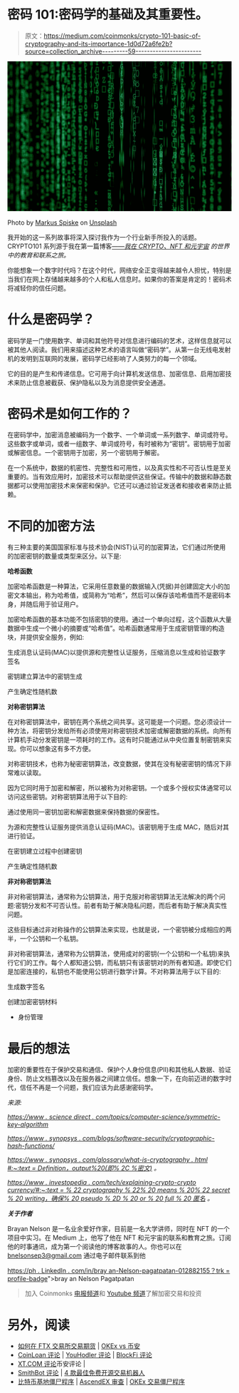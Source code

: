 # 密码 101:密码学的基础及其重要性。

> 原文：<https://medium.com/coinmonks/crypto-101-basic-of-cryptography-and-its-importance-1d0d72a6fe2b?source=collection_archive---------59----------------------->

![](img/80c9fe7622b46e409b70f2578150c9be.png)

Photo by [Markus Spiske](https://unsplash.com/@markusspiske?utm_source=medium&utm_medium=referral) on [Unsplash](https://unsplash.com?utm_source=medium&utm_medium=referral)

我开始的这一系列故事将深入探讨我作为一个行业新手所投入的话题。CRYPTO101 系列源于我在第一篇博客[*——我在 CRYPTO、NFT 和元宇宙*](/@bnelsonsep3/my-education-and-connection-journey-on-nft-crypto-and-the-metaverse-349def7419c7) *的世界中的教育和联系之旅。*

你能想象一个数字时代吗？在这个时代，网络安全正变得越来越令人担忧，特别是当我们在网上存储越来越多的个人和私人信息时。如果你的答案是肯定的！密码术将减轻你的信任问题。

# 什么是密码学？

密码学是一门使用数字、单词和其他符号对信息进行编码的艺术，这样信息就可以被其他人阅读。我们用来描述这种艺术的语言叫做“密码学”。从第一台无线电发射机的发明到互联网的发展，密码学已经影响了人类努力的每一个领域。

它的目的是产生和传递信息。它可用于向计算机发送信息、加密信息、启用加密技术来防止信息被截获、保护隐私以及为消息提供安全通道。

# 密码术是如何工作的？

在密码学中，加密消息被编码为一个数字、一个单词或一系列数字、单词或符号。这些数字或单词，或者一组数字、单词或符号，有时被称为“密钥”。密钥用于加密或解密信息。一个密钥用于加密，另一个密钥用于解密。

在一个系统中，数据的机密性、完整性和可用性，以及真实性和不可否认性是至关重要的。当有效应用时，加密技术可以帮助提供这些保证。传输中的数据和静态数据都可以使用加密技术来保密和保护。它还可以通过验证发送者和接收者来防止抵赖。

# 不同的加密方法

有三种主要的美国国家标准与技术协会(NIST)认可的加密算法，它们通过所使用的加密密钥的数量或类型来区分。以下是:

**哈希函数**

加密哈希函数是一种算法，它采用任意数量的数据输入(凭据)并创建固定大小的加密文本输出，称为哈希值，或简称为“哈希”，然后可以保存该哈希值而不是密码本身，并随后用于验证用户。

加密哈希函数的基本功能不包括密钥的使用。通过一个单向过程，这个函数从大量数据中生成一个微小的摘要或“哈希值”。哈希函数通常用于生成密钥管理的构造块，并提供安全服务，例如:

生成消息认证码(MAC)以提供源和完整性认证服务，压缩消息以生成和验证数字签名

密钥建立算法中的密钥生成

产生确定性随机数

**对称密钥算法**

在对称密钥算法中，密钥在两个系统之间共享。这可能是一个问题。您必须设计一种方法，将密钥分发给所有必须使用对称密钥技术加密或解密数据的系统。向所有计算机手动分发密钥是一项耗时的工作。这有时只能通过从中央位置复制密钥来实现。你可以想象这有多不方便。

对称密钥技术，也称为秘密密钥算法，改变数据，使其在没有秘密密钥的情况下非常难以读取。

因为它同时用于加密和解密，所以被称为对称密钥。一个或多个授权实体通常可以访问这些密钥。对称密钥算法用于以下目的:

通过使用同一密钥加密和解密数据来保持数据的保密性。

为源和完整性认证服务提供消息认证码(MAC)。该密钥用于生成 MAC，随后对其进行验证。

在密钥建立过程中创建密钥

产生确定性随机数

**非对称密钥算法**

非对称密钥算法，通常称为公钥算法，用于克服对称密钥算法无法解决的两个问题:密钥分发和不可否认性。前者有助于解决隐私问题，而后者有助于解决真实性问题。

这些目标通过非对称操作的公钥算法来实现，也就是说，一个密钥被分成相应的两半，一个公钥和一个私钥。

非对称密钥算法，通常称为公钥算法，使用成对的密钥(一个公钥和一个私钥)来执行它们的工作。每个人都知道公钥，而私钥只有该密钥对的所有者知道。即使它们是加密连接的，私钥也不能使用公钥进行数学计算。不对称算法用于以下目的:

生成数字签名

创建加密密钥材料

*   身份管理

# 最后的想法

加密的重要性在于保护交易和通信、保护个人身份信息(PII)和其他私人数据、验证身份、防止文档篡改以及在服务器之间建立信任。想象一下，在向前迈进的数字时代，信任不再是一个问题，我们应该为此感谢密码学。

*来源:*

[*https://www . science direct . com/topics/computer-science/symmetric-key-algorithm*](https://www.sciencedirect.com/topics/computer-science/symmetric-key-algorithm)

[*https://www . synopsys . com/blogs/software-security/cryptographic-hash-functions/*](https://www.synopsys.com/blogs/software-security/cryptographic-hash-functions/)

[*https://www . synopsys . com/glossary/what-is-cryptography . html #:~:text = Definition，output%20(即% 2C %密文)*](https://www.synopsys.com/glossary/what-is-cryptography.html#:~:text=Definition,output%20(i.e.%2C%20ciphertext)) *。*

[*https://www . investopedia . com/tech/explaining-crypto-crypto currency/#:~:text = % 22 cryptography % 22% 20 means % 20% 22 secret % 20 writing，确保% 20 pseudo % 2D % 20 or % 20 full % 20 匿名*](https://www.investopedia.com/tech/explaining-crypto-cryptocurrency/#:~:text=%22Cryptography%22%20means%20%22secret%20writing,ensure%20pseudo%2D%20or%20full%20anonymity) *。*

***关于作者***

Brayan Nelson 是一名业余爱好作家，目前是一名大学讲师，同时在 NFT 的一个项目中实习。在 Medium 上，他写了他在 NFT 和元宇宙的联系和教育之旅。订阅他的时事通讯，成为第一个阅读他的博客故事的人。你也可以在 bnelsonsep3@gmail.com 通过电子邮件联系到他

[https://ph . LinkedIn . com/in/bray an-Nelson-pagatpatan-012882155？trk = profile-badge](”<a)">bray an Nelson Pagatpatan</a></div>

> 加入 Coinmonks [电报频道](https://t.me/coincodecap)和 [Youtube 频道](https://www.youtube.com/c/coinmonks/videos)了解加密交易和投资

# 另外，阅读

*   [如何在 FTX 交易所交易期货](https://coincodecap.com/ftx-futures-trading) | [OKEx vs 币安](https://coincodecap.com/okex-vs-binance)
*   [CoinLoan 评论](https://coincodecap.com/coinloan-review) | [YouHodler 评论](/coinmonks/youhodler-4-easy-ways-to-make-money-98969b9689f2) | [BlockFi 评论](https://coincodecap.com/blockfi-review)
*   [XT.COM 评论](https://coincodecap.com/profittradingapp-for-binance)币安评论 |
*   [SmithBot 评论](https://coincodecap.com/smithbot-review) | [4 款最佳免费开源交易机器人](https://coincodecap.com/free-open-source-trading-bots)
*   [比特币基地僵尸程序](/coinmonks/coinbase-bots-ac6359e897f3) | [AscendEX 审查](/coinmonks/ascendex-review-53e829cf75fa) | [OKEx 交易僵尸程序](/coinmonks/okex-trading-bots-234920f61e60)